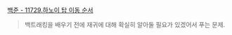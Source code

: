 [백준 - 11729.하노이 탑 이동 순서
](https://www.acmicpc.net/problem/11729)
> 백트래킹을 배우기 전에 재귀에 대해 확실히 알아둘 필요가 있겠어서 푸는 문제. 